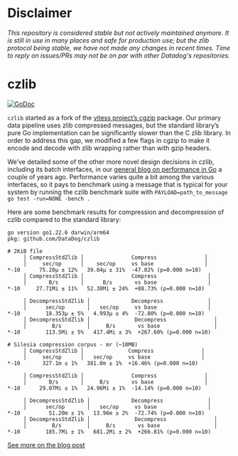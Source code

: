 # Disclaimer
*This repository is considered stable but not actively maintained anymore. It is still in use in many places and safe for production use; but the zlib protocol being stable, we have not made any changes in recent times. Time to reply on issues/PRs may not be on par with other Datadog's repositories.*


# czlib

[![GoDoc](https://godoc.org/github.com/DataDog/czlib?status.svg)](https://godoc.org/github.com/DataDog/czlib)

`czlib` started as a fork of the [vitess project’s cgzip](https://github.com/youtube/vitess/tree/master/go/cgzip) package. Our primary data pipeline uses zlib compressed messages, but the standard library’s pure Go implementation can be significantly slower than the C zlib library. In order to address this gap, we modified a few flags in cgzip to make it encode and decode with zlib wrapping rather than with gzip headers.

We’ve detailed some of the other more novel design decisions in czlib, including its batch interfaces, in our [general blog on performance in Go](https://www.datadoghq.com/blog/go-performance-tales/) a couple of years ago. Performance varies quite a bit among the various interfaces, so it pays to benchmark using a message that is typical for your system by running the czlib benchmark suite with `PAYLOAD=path_to_message go test -run=NONE -bench .`

Here are some benchmark results for compression and decompression of czlib compared to the standard library:
```
go version go1.22.6 darwin/arm64
pkg: github.com/DataDog/czlib

# 2KiB file
     │ CompressStdZlib │               Compress               │
     │     sec/op      │    sec/op     vs base                │
*-10      75.20µ ± 12%   39.84µ ± 31%  -47.02% (p=0.000 n=10)
     │ CompressStdZlib │               Compress                │
     │       B/s       │      B/s       vs base                │
*-10     27.71Mi ± 11%   52.30Mi ± 24%  +88.73% (p=0.000 n=10)

     │ DecompressStdZlib │             Decompress              │
     │      sec/op       │   sec/op     vs base                │
*-10        18.353µ ± 5%   4.993µ ± 4%  -72.80% (p=0.000 n=10)
     │ DecompressStdZlib │              Decompress               │
     │        B/s        │     B/s       vs base                 │
*-10        113.5Mi ± 5%   417.4Mi ± 3%  +267.60% (p=0.000 n=10)

# Silesia compression corpus - mr (~10MB)
     │ CompressStdZlib │              Compress               │
     │     sec/op      │   sec/op     vs base                │
*-10       327.1m ± 1%   381.0m ± 1%  +16.46% (p=0.000 n=10)

     │ CompressStdZlib │               Compress               │
     │       B/s       │     B/s       vs base                │
*-10      29.07Mi ± 1%   24.96Mi ± 1%  -14.14% (p=0.000 n=10)

     │ DecompressStdZlib │             Decompress              │
     │      sec/op       │   sec/op     vs base                │
*-10         51.20m ± 1%   13.96m ± 2%  -72.74% (p=0.000 n=10)
     │ DecompressStdZlib │              Decompress               │
     │        B/s        │     B/s       vs base                 │
*-10        185.7Mi ± 1%   681.2Mi ± 2%  +266.81% (p=0.000 n=10)
```

[See more on the blog post](https://www.datadoghq.com/blog/engineering/releasing-czlib-and-zstd-go-bindings/)